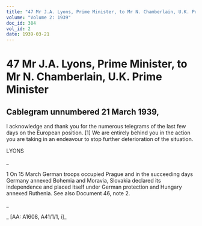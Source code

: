 ```yaml
---
title: "47 Mr J.A. Lyons, Prime Minister, to Mr N. Chamberlain, U.K. Prime Minister"
volume: "Volume 2: 1939"
doc_id: 384
vol_id: 2
date: 1939-03-21
---
```


# 47 Mr J.A. Lyons, Prime Minister, to Mr N. Chamberlain, U.K. Prime Minister

## Cablegram unnumbered 21 March 1939,

I acknowledge and thank you for the numerous telegrams of the last few days on the European position. [1] We are entirely behind you in the action you are taking in an endeavour to stop further deterioration of the situation.

LYONS

_

1 On 15 March German troops occupied Prague and in the succeeding days Germany annexed Bohemia and Moravia, Slovakia declared its independence and placed itself under German protection and Hungary annexed Ruthenia. See also Document 46, note 2.

_

_ [AA: A1608, A41/1/1, i]_

